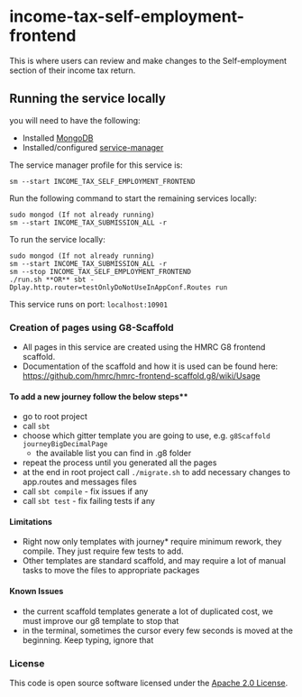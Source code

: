 
# income-tax-self-employment-frontend

This is where users can review and make changes to the Self-employment section of their income tax return.

## Running the service locally

you will need to have the following:
- Installed [MongoDB](https://docs.mongodb.com/manual/installation/)
- Installed/configured [service-manager](https://github.com/hmrc/service-manager)

The service manager profile for this service is:

    sm --start INCOME_TAX_SELF_EMPLOYMENT_FRONTEND

Run the following command to start the remaining services locally:

    sudo mongod (If not already running)
    sm --start INCOME_TAX_SUBMISSION_ALL -r

To run the service locally:

    sudo mongod (If not already running)
    sm --start INCOME_TAX_SUBMISSION_ALL -r
    sm --stop INCOME_TAX_SELF_EMPLOYMENT_FRONTEND
    ./run.sh **OR** sbt -Dplay.http.router=testOnlyDoNotUseInAppConf.Routes run

This service runs on port: `localhost:10901`

### Creation of pages using G8-Scaffold

- All pages in this service are created using the HMRC G8 frontend scaffold.
- Documentation of the scaffold and how it is used can be found here:
    https://github.com/hmrc/hmrc-frontend-scaffold.g8/wiki/Usage

#### To add a new journey follow the below steps**

- go to root project
- call `sbt`
- choose which gitter template you are going to use, e.g. `g8Scaffold journeyBigDecimalPage`
    - the available list you can find in .g8 folder
- repeat the process until you generated all the pages
- at the end in root project call `./migrate.sh` to add necessary changes to app.routes and messages files
- call `sbt compile` - fix issues if any
- call `sbt test` - fix failing tests if any

#### Limitations

- Right now only templates with journey* require minimum rework, they compile. They just require few tests to add.
- Other templates are standard scaffold, and may require a lot of manual tasks to move the files to appropriate packages

#### Known Issues

- the current scaffold templates generate a lot of duplicated cost, we must improve our g8 template to stop that
- in the terminal, sometimes the cursor every few seconds is moved at the beginning. Keep typing, ignore that

### License

This code is open source software licensed under the [Apache 2.0 License]("http://www.apache.org/licenses/LICENSE-2.0.html").
